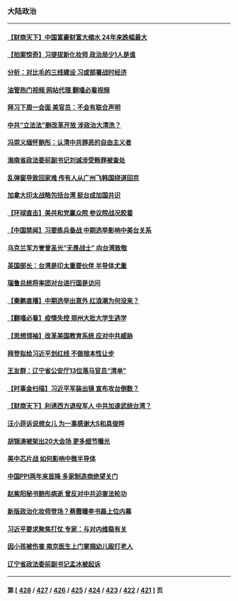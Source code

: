 ### 大陆政治
---
#### [【财商天下】中国富豪财富大缩水 24年来跌幅最大](../../pages/ncid277/n13863711.md?11110845) 
#### [【拍案惊奇】习提拔新化妆师 政治局少1人是谁](../../pages/ncid277/n13863516.md?11110845) 
#### [分析：对比毛的三线建设 习或部署战时经济](../../pages/ncid277/n13863670.md?11110845) 
#### [油管热门视频 网站代理 翻墙必看视频](http://150.230.27.170:81/youtube.html?11110845)
#### [拜习下周一会面 美官员：不会有联合声明](../../pages/ncid277/n13863638.md?11110845) 
#### [中共“立法法”删改革开放 涉政治大清洗？](../../pages/ncid277/n13863092.md?11110845) 
#### [冯崇义缅怀鲍彤：认清中共罪恶的自由主义者](../../pages/ncid277/n13863348.md?11110845) 
#### [海南省政法委前副书记刘诚涉受贿罪被查处](../../pages/ncid277/n13863289.md?11110845) 
#### [乱弹窗导致回家难 传有人从广州飞韩国绕道回京](../../pages/ncid277/n13863269.md?11110845) 
#### [加拿大印太战略包括台湾 挺台成加国共识](../../pages/ncid277/n13863243.md?11110845) 
#### [【环球直击】美共和党赢众院 参议院战况胶着](../../pages/ncid277/n13862826.md?11110845) 
#### [【中国禁闻】习要练兵备战 中期选举影响中美台关系](../../pages/ncid277/n13862823.md?11110845) 
#### [乌克兰军方誉曾圣光“无畏战士” 向台湾致敬](../../pages/ncid277/n13863181.md?11110845) 
#### [英国部长：台湾是印太重要伙伴 半导体尤重](../../pages/ncid277/n13863163.md?11110845) 
#### [瑙鲁总统将率团对台进行国是访问](../../pages/ncid277/n13863118.md?11110845) 
#### [【秦鹏直播】中期选举出意外 红浪潮为何没来？](../../pages/ncid277/n13862907.md?11110845) 
#### [【翻墙必看】疫情失控 郑州大批大学生逃学](../../pages/ncid277/n13863035.md?11110845) 
#### [【思想领袖】改革美国教育系统 应对中共威胁](../../pages/ncid277/n13846273.md?11110845) 
#### [拜登拟给习近平划红线 不做根本性让步](../../pages/ncid277/n13862981.md?11110845) 
#### [王友群：辽宁省公安厅13位落马官员“清单”](../../pages/ncid277/n13862934.md?11110845) 
#### [【时事金扫描】习近平军装出镜 宣布攻台倒数？](../../pages/ncid277/n13862831.md?11110845) 
#### [【财商天下】利诱西方退役军人 中共加速武统台湾？](../../pages/ncid277/n13862876.md?11110845) 
#### [汪小菲诉说想女儿 为一事感谢大S和具俊晔](../../pages/ncid277/n13862817.md?11110845) 
#### [胡锦涛被架出20大会场 更多细节曝光](../../pages/ncid277/n13862827.md?11110845) 
#### [美中芯片战 如何影响中微半导体](../../pages/ncid277/n13862820.md?11110845) 
#### [中国PPI两年来首降 多家制造商绝望关门](../../pages/ncid277/n13862744.md?11110845) 
#### [赵紫阳秘书鲍彤病逝 曾反对中共迫害法轮功](../../pages/ncid277/n13862686.md?11110845) 
#### [新版政治化妆师登场？蔡霞曝李书磊上位内幕](../../pages/ncid277/n13862659.md?11110845) 
#### [习近平要求聚焦打仗 专家：与对内维稳有关](../../pages/ncid277/n13862516.md?11110845) 
#### [因小孩被伤害 南京医生上门掌掴幼儿殴打老人](../../pages/ncid277/n13862582.md?11110845) 
#### [辽宁省政法委前副书记孟冰被起诉](../../pages/ncid277/n13862524.md?11110845) 

---
#### 第 [ [428](./428.md?11110845) / [427](./427.md?11110845) / [426](./426.md?11110845) / [425](./425.md?11110845) / [424](./424.md?11110845) / [423](./423.md?11110845) / [422](./422.md?11110845) / [421](./421.md?11110845) ] 页
